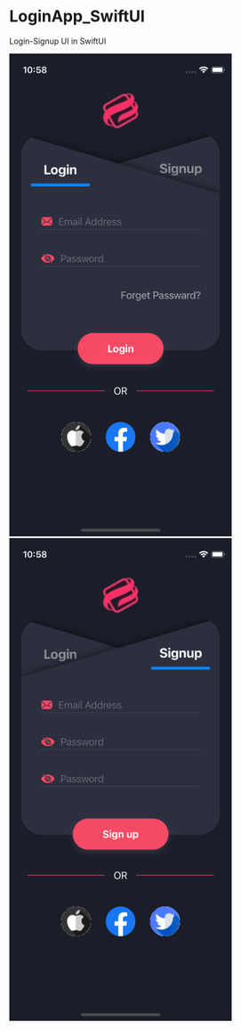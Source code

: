 # LoginApp_SwiftUI
Login-Signup UI in SwiftUI

<p align="left"> <img src="/LoginApp/Screen/login.png" alt="" width="400" height="867"/>      </br>        <img src="/LoginApp/Screen/signup.png" alt="" width="400" height="867"/>  </p>


<!-- <p align="left"> <img src="/LoginApp/Screen/login.png" alt="" width="400" height="867"/> </p><p align="right"> <img src="/LoginApp/Screen/login.png" alt="" width="400" height="867"/> </p> -->
